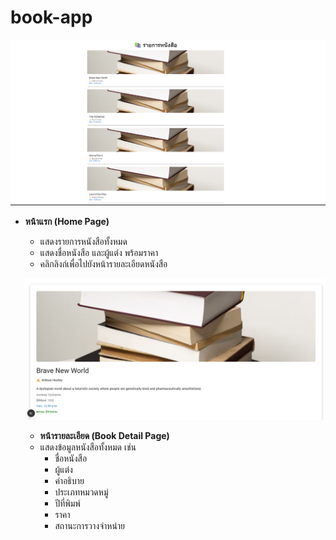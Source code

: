 # book-app
[![หน้าหนังสือทั้งหมด](/public/book1.png)](/public/book1.png)
- **หน้าแรก (Home Page)**
  - แสดงรายการหนังสือทั้งหมด
  - แสดงชื่อหนังสือ และผู้แต่ง พร้อมราคา
  - คลิกลิงก์เพื่อไปยังหน้ารายละเอียดหนังสือ
  
  [![หน้าเข้าหนังสือ](/public/book02.png)](/public/book02.png)
  - **หน้ารายละเอียด (Book Detail Page)**
  - แสดงข้อมูลหนังสือทั้งหมด เช่น
    - ชื่อหนังสือ
    - ผู้แต่ง
    - คำอธิบาย
    - ประเภทหมวดหมู่
    - ปีที่พิมพ์
    - ราคา
    - สถานะการวางจำหน่าย
